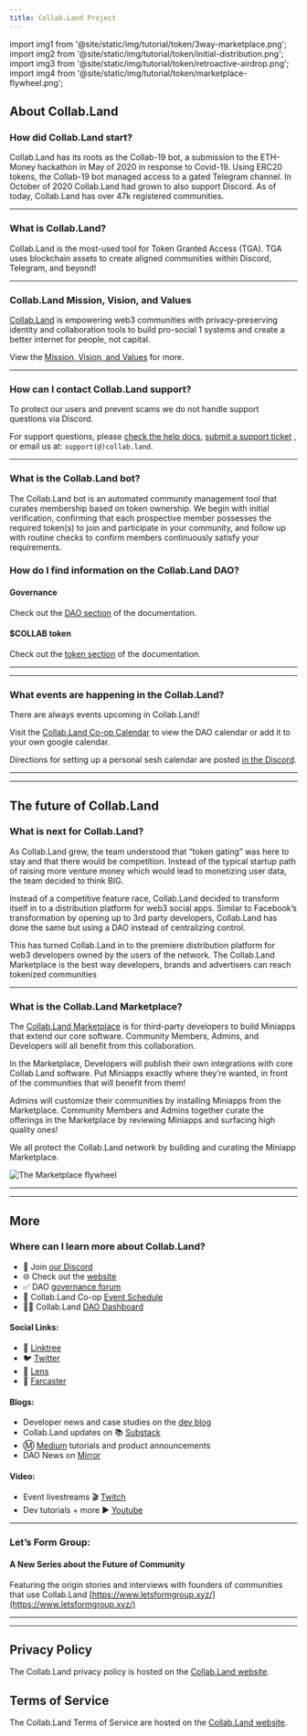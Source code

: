 ```yaml
---
title: Collab.Land Project
---
```


import img1 from '@site/static/img/tutorial/token/3way-marketplace.png';
import img2 from '@site/static/img/tutorial/token/initial-distribution.png';
import img3 from '@site/static/img/tutorial/token/retroactive-airdrop.png';
import img4 from '@site/static/img/tutorial/token/marketplace-flywheel.png';

## About Collab.Land

### How did Collab.Land start?

Collab.Land has its roots as the Collab-19 bot, a submission to the ETH-Money hackathon in May of 2020 in response to Covid-19. Using ERC20 tokens, the Collab-19 bot managed access to a gated Telegram channel. In October of 2020 Collab.Land had grown to also support Discord. As of today, Collab.Land has over 47k registered communities.

---

### **What is Collab.Land?**

Collab.Land is the most-used tool for Token Granted Access (TGA). TGA uses blockchain assets to create aligned communities within Discord, Telegram, and beyond!

---

### Collab.Land Mission, Vision, and Values

[Collab.Land](https://collab.land) is empowering web3 communities with privacy-preserving identity and collaboration tools to build pro-social 1 systems and create a better internet for people, not capital.

View the [Mission, Vision, and Values](https://gov.collab.land/t/collab-land-mission-vision-and-values/28) for more.  

---

### How can I contact Collab.Land support?

To protect our users and prevent scams we do not handle support questions via Discord.

For support questions, please [check the help docs](../intro), [submit a support ticket](https://collabland.freshdesk.com/support/tickets/new) , or email us at: `support(@)collab.land`.

---

### What is the Collab.Land bot?

The Collab.Land bot is an automated community management tool that curates membership based on token ownership. We begin with initial verification, confirming that each prospective member possesses the required token(s) to join and participate in your community, and follow up with routine checks to confirm members continuously satisfy your requirements.

### How do I find information on the Collab.Land DAO?

#### Governance

Check out the [DAO section](../../dao/intro) of the documentation.

#### $COLLAB token

Check out the [token section](../../dao/token/token_overview) of the documentation.

---

---

### What events are happening in the Collab.Land?

There are always events upcoming in Collab.Land!

Visit the [Collab.Land Co-op Calendar](https://app.charmverse.io/collabland/page-263710674448123) to view the DAO calendar or add it to your own google calendar.

Directions for setting up a personal sesh calendar are posted [in the Discord](https://discord.com/channels/904119310702772254/904246998847352842/1087506910812581918).

---

---

## The future of Collab.Land

### What is next for Collab.Land?

As Collab.Land grew, the team understood that “token gating” was here to stay and that there would be competition. Instead of the typical startup path of raising more venture money which would lead to monetizing user data, the team decided to think BIG.

Instead of a competitive feature race, Collab.Land decided to transform itself in to a distribution platform for web3 social apps. Similar to Facebook’s transformation by opening up to 3rd party developers, Collab.Land has done the same but using a DAO instead of centralizing control.

This has turned Collab.Land in to the premiere distribution platform for web3 developers owned by the users of the network. The Collab.Land Marketplace is the best way developers, brands and advertisers can reach tokenized communities

---

### What is the Collab.Land Marketplace?

The [Collab.Land Marketplace](https://collabland.mirror.xyz/1CpoxkVSzkCrIJ6vkTqqvD9xmLyiWEyng6gAXDtFB7g) is for third-party developers to build Miniapps that extend our core software. Community Members, Admins, and Developers will all benefit from this collaboration.

In the Marketplace, Developers will publish their own integrations with core Collab.Land software. Put Miniapps exactly where they’re wanted, in front of the communities that will benefit from them!

Admins will customize their communities by installing Miniapps from the Marketplace. Community Members and Admins together curate the offerings in the Marketplace by reviewing Miniapps and surfacing high quality ones!

We all protect the Collab.Land network by building and curating the Miniapp Marketplace.

  <div class="text--center">
    <img  src={img1} alt="The Marketplace flywheel" />
  </div>

---

---

## More

### **Where can I learn more about Collab.Land?**

- 👾 Join [our Discord](https://discord.gg/collabland)
- 🌐 Check out the [website](https://collab.land)
- ✅ DAO [governance forum](https://gov.collab.land/)
- 📆 Collab.Land Co-op [Event Schedule](https://app.charmverse.io/collabland/page-263710674448123)
- 👩‍💻 Collab.Land [DAO Dashboard](https://collabland.nodeblocks.io/)

#### **Social Links:**

- 🌲 [Linktree](https://linktr.ee/collab_land_)
- 🐦 [Twitter](https://twitter.com/Collab_Land_)
- 🌱 [Lens](https://www.lensfrens.xyz/collab_land.lens)
- 🎣 [Farcaster](https://warpcast.com/collabland)

#### **Blogs:**

- Developer news and case studies on the [dev blog](https://docs.collab.land/blog)
- Collab.Land updates on 📚 [Substack](https://collabland.substack.com/)
- Ⓜ [Medium](https://medium.com/collab-land) tutorials and product announcements
- DAO News on [Mirror](https://collabland.mirror.xyz/)

#### **Video:**

- Event livestreams
🎬 [Twitch](https://www.twitch.tv/collabland)
- Dev tutorials + more
▶ [Youtube](https://www.youtube.com/channel/UCmyt5i7JmBPd03r2eJ-EaMA)

---

### Let’s Form Group:

#### A New Series about the Future of Community

Featuring the origin stories and interviews with founders of communities that use Collab.Land
[https://www.letsformgroup.xyz/](https://www.letsformgroup.xyz/)

---
---

## Privacy Policy

The Collab.Land privacy policy is hosted on the [Collab.Land website](https://collab.land/privacy-policy).

## Terms of Service

The Collab.Land Terms of Service are hosted on the [Collab.Land website](https://collab.land/terms-of-service).
